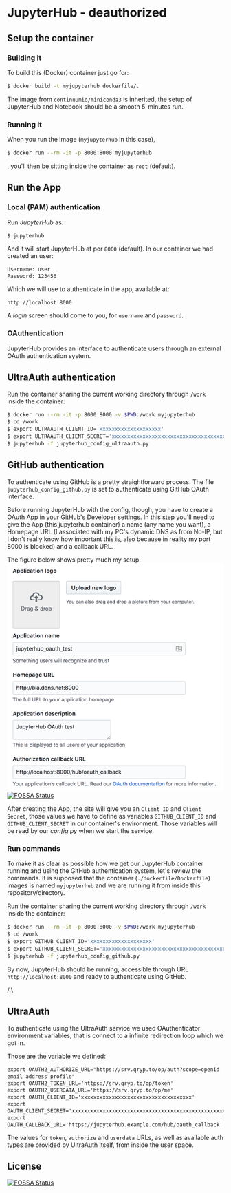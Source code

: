 # JupyterHub - deauthorized


## Setup the container

### Building it

To build this (Docker) container just go for:

```bash
$ docker build -t myjupyterhub dockerfile/.
```

The image from `continuumio/miniconda3` is inherited, the
setup of JupyterHub and Notebook should be a smooth 5-minutes run.


### Running it

When you run the image (`myjupyterhub` in this case),
```bash
$ docker run --rm -it -p 8000:8000 myjupyterhub
```
, you'll then be sitting inside the container as `root` (default).


## Run the App

### Local (PAM) authentication

Run *JupyterHub* as:
```bash
$ jupyterhub
```

And it will start JupyterHub at por `8000` (default).
In our container we had created an user:
```
Username: user
Password: 123456
```

Which we will use to authenticate in the app, available at:
```
http://localhost:8000
```
A *login* screen should come to you, for `username` and `password`.

### OAuthentication

JupyterHub provides an interface to authenticate users through an external
OAuth authentication system.

## UltraAuth authentication

Run the container sharing the current working directory through `/work` inside the container:
```bash
$ docker run --rm -it -p 8000:8000 -v $PWD:/work myjupyterhub
$ cd /work
$ export ULTRAAUTH_CLIENT_ID='xxxxxxxxxxxxxxxxxxxx'
$ export ULTRAAUTH_CLIENT_SECRET='xxxxxxxxxxxxxxxxxxxxxxxxxxxxxxxxxxxxxxxx'
$ jupyterhub -f jupyterhub_config_ultraauth.py
```

## GitHub authentication

To authenticate using GitHub is a pretty straightforward process.
The file `jupyterhub_config_github.py` is set to authenticate using
GitHub OAuth interface.

Before running JupyterHub with the config, though, you have to create a OAuth App
in your GitHub's Developer settings.
In this step you'll need to give the App (this jupyterhub container) a name (any name you want),
a Homepage URL (I associated with my PC's dynamic DNS as from No-IP, but I don't really know
how important this is, also because in reality my port 8000 is blocked) and a
callback URL.

The figure below shows pretty much my setup.
![GitHub Oauth App settings](github_oauth_app_settings.png)
[![FOSSA Status](https://app.fossa.com/api/projects/git%2Bgithub.com%2Fultraauth%2Fjupyterhub-ultraauth.svg?type=shield)](https://app.fossa.com/projects/git%2Bgithub.com%2Fultraauth%2Fjupyterhub-ultraauth?ref=badge_shield)

After creating the App, the site will give you an `Client ID` and `Client Secret`,
those values we have to define as variables `GITHUB_CLIENT_ID` and `GITHUB_CLIENT_SECRET`
in our container's environment. Those variables will be read by our *config.py* when
we start the service.

### Run commands

To make it as clear as possible how we get our JupyterHub container running and
using the GitHub authentication system, let's review the commands.
It is supposed that the container (`./dockerfile/Dockerfile`) images is named `myjupyterhub`
and we are running it from inside this repository/directory.

Run the container sharing the current working directory through `/work` inside the container:
```bash
$ docker run --rm -it -p 8000:8000 -v $PWD:/work myjupyterhub
$ cd /work
$ export GITHUB_CLIENT_ID='xxxxxxxxxxxxxxxxxxxx'
$ export GITHUB_CLIENT_SECRET='xxxxxxxxxxxxxxxxxxxxxxxxxxxxxxxxxxxxxxxx'
$ jupyterhub -f jupyterhub_config_github.py
```

By now, JupyterHub should be running, accessible through URL `http://localhost:8000`
and ready to authenticate using GitHub.

/.\

## UltraAuth

To authenticate using the UltraAuth service we used OAuthenticator environment variables,
that is connect to a infinite redirection loop which we got in.

Those are the variable we defined:
```
export OAUTH2_AUTHORIZE_URL="https://srv.qryp.to/op/auth?scope=openid email address profile"
export OAUTH2_TOKEN_URL='https://srv.qryp.to/op/token'
export OAUTH2_USERDATA_URL='https://srv.qryp.to/op/me'
export OAUTH_CLIENT_ID='xxxxxxxxxxxxxxxxxxxxxxxxxxxxxxxxxxxx'
export OAUTH_CLIENT_SECRET='xxxxxxxxxxxxxxxxxxxxxxxxxxxxxxxxxxxxxxxxxxxxxxxxxxxxxxxxxxxxxxx'
export OAUTH_CALLBACK_URL='https://jupyterhub.example.com/hub/oauth_callback'
```

The values for `token`, `authorize` and `userdata` URLs, as well as available
auth types are provided by UltraAuth itself, from inside the user space.


## License
[![FOSSA Status](https://app.fossa.com/api/projects/git%2Bgithub.com%2Fultraauth%2Fjupyterhub-ultraauth.svg?type=large)](https://app.fossa.com/projects/git%2Bgithub.com%2Fultraauth%2Fjupyterhub-ultraauth?ref=badge_large)